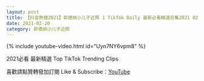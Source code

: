 ```yaml
---
layout: post
title: 【抖音熱搜2021】郭德纲小儿子近照 1 TikTok Daily 最新必看精選合集2021 02 20
date: 2021-02-20
category: 郭德纲小儿子近照
---
```


{% include youtube-video.html id="Uyn7NY6vpm8" %}

2021必看 最新精選 Top TikTok Trending Clips

喜歡請點贊轉發加訂閱 Like & Subscribe：[YouTube](https://www.youtube.com/channel/UCAoR7VcanIPd04uEq_GIylA/videos)

